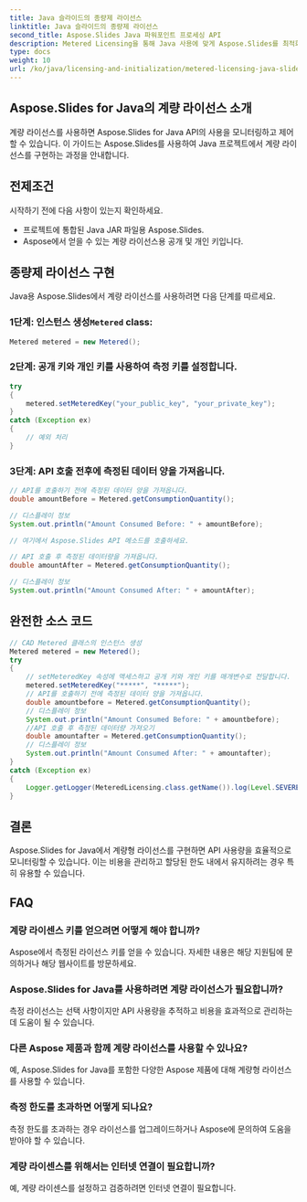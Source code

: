 ```yaml
---
title: Java 슬라이드의 종량제 라이선스
linktitle: Java 슬라이드의 종량제 라이선스
second_title: Aspose.Slides Java 파워포인트 프로세싱 API
description: Metered Licensing을 통해 Java 사용에 맞게 Aspose.Slides를 최적화하세요. API 사용을 설정하고 모니터링하는 방법을 알아보세요.
type: docs
weight: 10
url: /ko/java/licensing-and-initialization/metered-licensing-java-slides/
---
```


## Aspose.Slides for Java의 계량 라이선스 소개

계량 라이선스를 사용하면 Aspose.Slides for Java API의 사용을 모니터링하고 제어할 수 있습니다. 이 가이드는 Aspose.Slides를 사용하여 Java 프로젝트에서 계량 라이선스를 구현하는 과정을 안내합니다. 

## 전제조건

시작하기 전에 다음 사항이 있는지 확인하세요.

- 프로젝트에 통합된 Java JAR 파일용 Aspose.Slides.
- Aspose에서 얻을 수 있는 계량 라이선스용 공개 및 개인 키입니다.

## 종량제 라이선스 구현

Java용 Aspose.Slides에서 계량 라이선스를 사용하려면 다음 단계를 따르세요.

###  1단계: 인스턴스 생성`Metered` class:

```java
Metered metered = new Metered();
```

### 2단계: 공개 키와 개인 키를 사용하여 측정 키를 설정합니다.

```java
try
{
	metered.setMeteredKey("your_public_key", "your_private_key");
}
catch (Exception ex)
{
	// 예외 처리
}
```

### 3단계: API 호출 전후에 측정된 데이터 양을 가져옵니다.

```java
// API를 호출하기 전에 측정된 데이터 양을 가져옵니다.
double amountBefore = Metered.getConsumptionQuantity();

// 디스플레이 정보
System.out.println("Amount Consumed Before: " + amountBefore);

// 여기에서 Aspose.Slides API 메소드를 호출하세요.

// API 호출 후 측정된 데이터량을 가져옵니다.
double amountAfter = Metered.getConsumptionQuantity();

// 디스플레이 정보
System.out.println("Amount Consumed After: " + amountAfter);
```
## 완전한 소스 코드
```java
// CAD Metered 클래스의 인스턴스 생성
Metered metered = new Metered();
try
{
	// setMeteredKey 속성에 액세스하고 공개 키와 개인 키를 매개변수로 전달합니다.
	metered.setMeteredKey("*****", "*****");
	// API를 호출하기 전에 측정된 데이터 양을 가져옵니다.
	double amountbefore = Metered.getConsumptionQuantity();
	// 디스플레이 정보
	System.out.println("Amount Consumed Before: " + amountbefore);
	//API 호출 후 측정된 데이터량 가져오기
	double amountafter = Metered.getConsumptionQuantity();
	// 디스플레이 정보
	System.out.println("Amount Consumed After: " + amountafter);
}
catch (Exception ex)
{
	Logger.getLogger(MeteredLicensing.class.getName()).log(Level.SEVERE, null, ex);
}
```

## 결론

Aspose.Slides for Java에서 계량형 라이선스를 구현하면 API 사용량을 효율적으로 모니터링할 수 있습니다. 이는 비용을 관리하고 할당된 한도 내에서 유지하려는 경우 특히 유용할 수 있습니다.

## FAQ

### 계량 라이센스 키를 얻으려면 어떻게 해야 합니까?

Aspose에서 측정된 라이선스 키를 얻을 수 있습니다. 자세한 내용은 해당 지원팀에 문의하거나 해당 웹사이트를 방문하세요.

### Aspose.Slides for Java를 사용하려면 계량 라이선스가 필요합니까?

측정 라이선스는 선택 사항이지만 API 사용량을 추적하고 비용을 효과적으로 관리하는 데 도움이 될 수 있습니다.

### 다른 Aspose 제품과 함께 계량 라이선스를 사용할 수 있나요?

예, Aspose.Slides for Java를 포함한 다양한 Aspose 제품에 대해 계량형 라이선스를 사용할 수 있습니다.

### 측정 한도를 초과하면 어떻게 되나요?

측정 한도를 초과하는 경우 라이선스를 업그레이드하거나 Aspose에 문의하여 도움을 받아야 할 수 있습니다.

### 계량 라이센스를 위해서는 인터넷 연결이 필요합니까?

예, 계량 라이센스를 설정하고 검증하려면 인터넷 연결이 필요합니다.
